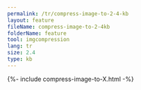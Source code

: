 ```yaml
---
permalink: /tr/compress-image-to-2-4-kb
layout: feature
fileName: compress-image-to-2-4kb
folderName: feature
tool: imgcompression
lang: tr
size: 2.4
type: kb
---
```


{%- include compress-image-to-X.html -%}
